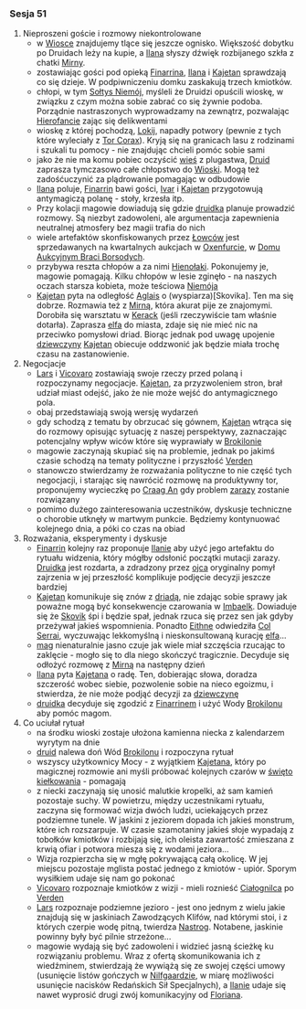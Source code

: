 ### Sesja 51
1. Nieproszeni goście i rozmowy niekontrolowane
    - w [Wiosce](#l_wioska) znajdujemy tlące się jeszcze ognisko. Większość dobytku po Druidach leży na kupie, a [Ilana](#g_ilana) słyszy dźwięk rozbijanego szkła z chatki [Mirny](#p_mirna).
    - zostawiając gości pod opieką [Finarrina](#p_druid_finarrin), [Ilana](#g_ilana) i [Kajetan](#g_kajetan) sprawdzają co się dzieje. W podpiwniczeniu domku zaskakują trzech kmiotków.
    - chłopi, w tym [Sołtys Niemój](#p_niemój), myśleli że Druidzi opuścili wioskę, w związku z czym można sobie zabrać co się żywnie podoba. Porządnie nastraszonych wyprowadzamy na zewnątrz, pozwalając [Hierofancie](#p_druid_finarrin) zając się delikwentami
    - wioskę z której pochodzą, [Lokij](#l_lokij), napadły potwory (pewnie z tych które wyleciały z [Tor Corax](#r_tor_corax)). Kryją się na granicach lasu z rodzinami i szukali tu pomocy - nie znajdując chcieli pomóc sobie sami
    - jako że nie ma komu pobiec oczyścić [wieś](#l_lokij) z plugastwa, [Druid](#p_druid_finarrin) zaprasza tymczasowo całe chłopstwo do [Wioski](#l_wioska). Mogą też zadośćuczynić za plądrowanie pomagając w odbudowie
    - [Ilana](#g_ilana) poluje, [Finarrin](#p_druid_finarrin) bawi gości, [Ivar](#p_ivar) i [Kajetan](#g_kajetan) przygotowują antymagiczą polanę - stoły, krzesła itp.
    - Przy kolacji magowie dowiadują się gdzie [druidka](#g_ilana) planuje prowadzić rozmowy. Są niezbyt zadowoleni, ale argumentacja zapewnienia neutralnej atmosfery bez magii trafia do nich
    - wiele artefaktów skonfiskowanych przez [Łowców](#r_lowca) jest sprzedawanych na kwartalnych aukcjach w [Oxenfurcie](#l_oxenfurt), w [Domu Aukcyjnym Braci Borsodych](#l_dom_borsodych).
    - przybywa reszta chłopów a za nimi [Hienołaki](#b_hienolak). Pokonujemy je, magowie pomagają. Kilku chłopów w lesie zginęło - na naszych oczach starsza kobieta, może teściowa [Niemója](#p_niemój)
    - [Kajetan](#g_kajetan) pyta na odległość [Aglais](#p_aglais) o (wyspiarza)[Skovika]. Ten ma się dobrze. Rozmawia też z [Mirną](#p_mirna), która akurat pije ze znajomymi. Dorobiła się warsztatu w [Kerack](#l_kerack) (jeśli rzeczywiście tam właśnie dotarła). Zaprasza [elfa](#g_kajetan) do miasta, zdaje się nie mieć nic na przeciwko pomysłowi driad. Biorąc jednak pod uwagę upojenie [dziewczyny](#p_mirna) [Kajetan](#g_kajetan) obiecuje oddzwonić jak będzie miała trochę czasu na zastanowienie.
2. Negocjacje
    - [Lars](#p_lars) i [Vicovaro](#p_florian_z_vicovaro) zostawiają swoje rzeczy przed polaną i rozpoczynamy negocjacje. [Kajetan](#g_kajetan), za przyzwoleniem stron, brał udział miast odejść, jako że nie może wejść do antymagicznego pola.
    - obaj przedstawiają swoją wersję wydarzeń
    - gdy schodzą z tematu by obrzucać się gównem, [Kajetan](#g_kajetan) wtrąca się do rozmowy opisując sytuację z naszej perspektywy, zaznaczając potencjalny wpływ wiców które się wyprawiały w [Brokilonie](#l_brokilon)
    - magowie zaczynają skupiać się na problemie, jednak po jakimś czasie schodzą na tematy polityczne i przyszłość [Verden](#l_verden)
    - stanowczo stwierdzamy że rozważania polityczne to nie część tych negocjacji, i starając się nawrócić rozmowę na produktywny tor, proponujemy wycieczkę po [Craag An](#l_craag_an) gdy problem [zarazy](#r_cialognilec) zostanie rozwiązany
    - pomimo dużego zainteresowania uczestników, dyskusje techniczne o chorobie utknęły w martwym punkcie. Będziemy kontynuować kolejnego dnia, a póki co czas na obiad
3. Rozważania, eksperymenty i dyskusje
    - [Finarrin](#p_druid_finarrin) kolejny raz proponuje [Ilanie](#g_ilana) aby użyć jego artefaktu do rytuału widzenia, który mógłby odsłonić początki mutacji zarazy. [Druidka](#g_ilana) jest rozdarta, a zdradzony przez [ojca](#p_druid_finarrin) oryginalny pomył zajrzenia w jej przeszłość komplikuje podjęcie decyzji jeszcze bardziej
    - [Kajetan](#g_kajetan) komunikuje się znów z [driadą](#p_aglais), nie zdając sobie sprawy jak poważne mogą być konsekwencje czarowania w [Imbaelk](#r_imbaelk). Dowiaduje się że [Skovik](#p_skovik) śpi i będzie spał, jednak rzuca się przez sen jak gdyby przeżywał jakieś wspomnienia. Ponadto [Eithne](#p_eithne) odwiedziła [Col Serrai](#l_col_serrai), wyczuwając lekkomyślną i nieskonsultowaną kurację [elfa](#g_kajetan)...
    - [mag](#g_kajetan) nienaturalnie jasno czuje jak wiele miał szczęścia rzucając to zaklęcie - mogło się to dla niego skończyć tragicznie. Decyduje się odłożyć rozmowę z [Mirną](#p_mirna) na następny dzień
    - [Ilana](#g_ilana) pyta [Kajetana](#g_kajetan) o radę. Ten, dobierając słowa, doradza szczerość wobec siebie, pozwolenie sobie na nieco egoizmu, i stwierdza, że nie może podjąć decyzji za [dziewczynę](#g_ilana)
    - [druidka](#g_ilana) decyduje się zgodzić z [Finarrinem](#p_druid_finarrin) i użyć Wody [Brokilonu](#l_brokilon) aby pomóc magom.
4. Co uciułał rytuał
    - na środku wioski zostaje ułożona kamienna niecka z kalendarzem wyrytym na dnie
    - [druid](#p_druid_finarrin) nalewa doń Wód [Brokilonu](#l_brokilon) i rozpoczyna rytuał
    - wszyscy użytkownicy Mocy - z wyjątkiem [Kajetana](#g_kajetan), który po magicznej rozmowie ani myśli próbować kolejnych czarów w [święto kiełkowania](#r_imbaelk) - pomagają
    - z niecki zaczynają się unosić malutkie kropelki, aż sam kamień pozostaje suchy. W powietrzu, między uczestnikami rytuału, zaczyna się formować wizja dwóch ludzi, uciekających przez podziemne tunele. W jaskini z jeziorem dopada ich jakieś monstrum, które ich rozszarpuje. W czasie szamotaniny jakieś słoje wypadają z tobołków kmiotków i rozbijają się, ich oleista zawartość zmieszana z krwią ofiar i potwora miesza się z wodami jeziora...
    - Wizja rozpierzcha się w mgłę pokrywającą całą okolicę. W jej miejscu pozostaje mglista postać jednego z kmiotów - upiór. Sporym wysiłkiem udaje się nam go pokonać
    - [Vicovaro](#p_florian_z_vicovaro) rozpoznaje kmiotków z wizji - mieli roznieść [Ciałognilca](#r_cialognilec) po [Verden](#l_verden)
    - [Lars](#p_lars) rozpoznaje podziemne jezioro - jest ono jednym z wielu jakie znajdują się w jaskiniach Zawodzących Klifów, nad którymi stoi, i z których czerpie wodę pitną, twierdza [Nastrog](#l_nastrog). Notabene, jaskinie powinny były być pilnie strzeżone...
    - magowie wydają się być zadowoleni i widzieć jasną ścieżkę ku rozwiązaniu problemu. Wraz z ofertą skomunikowania ich z wiedźminem, stwierdzają że wywiążą się ze swojej części umowy (usunięcie listów gończych w [Nilfgaardzie](#l_nilfgaard), w miarę możliwości usunięcie nacisków Redańskich Sił Specjalnych), a [Ilanie](#g_ilana) udaje się nawet wyprosić drugi zwój komunikacyjny od [Floriana](#p_florian_z_vicovaro).